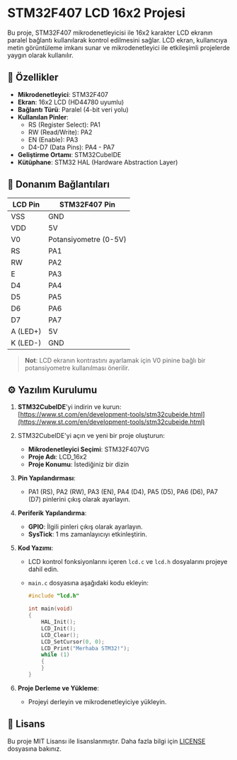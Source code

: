 # STM32F407 LCD 16x2 Projesi

Bu proje, STM32F407 mikrodenetleyicisi ile 16x2 karakter LCD ekranın paralel bağlantı kullanılarak kontrol edilmesini sağlar. LCD ekran, kullanıcıya metin görüntüleme imkanı sunar ve mikrodenetleyici ile etkileşimli projelerde yaygın olarak kullanılır.

## 📌 Özellikler

- **Mikrodenetleyici**: STM32F407
- **Ekran**: 16x2 LCD (HD44780 uyumlu)
- **Bağlantı Türü**: Paralel (4-bit veri yolu)
- **Kullanılan Pinler**:
  - RS (Register Select): PA1
  - RW (Read/Write): PA2
  - EN (Enable): PA3
  - D4-D7 (Data Pins): PA4 - PA7
- **Geliştirme Ortamı**: STM32CubeIDE
- **Kütüphane**: STM32 HAL (Hardware Abstraction Layer)

## 🔌 Donanım Bağlantıları

| LCD Pin  | STM32F407 Pin            |
| -------- | ------------------------ |
| VSS      | GND                      |
| VDD      | 5V                       |
| V0       | Potansiyometre (0-5V)    |
| RS       | PA1                      |
| RW       | PA2                      |
| E        | PA3                      |
| D4       | PA4                      |
| D5       | PA5                      |
| D6       | PA6                      |
| D7       | PA7                      |
| A (LED+) | 5V                       |
| K (LED-) | GND                      |

> **Not**: LCD ekranın kontrastını ayarlamak için V0 pinine bağlı bir potansiyometre kullanılması önerilir.

## ⚙️ Yazılım Kurulumu

1. **STM32CubeIDE**'yi indirin ve kurun: [https://www.st.com/en/development-tools/stm32cubeide.html](https://www.st.com/en/development-tools/stm32cubeide.html)

2. STM32CubeIDE'yi açın ve yeni bir proje oluşturun:
   - **Mikrodenetleyici Seçimi**: STM32F407VG
   - **Proje Adı**: LCD_16x2
   - **Proje Konumu**: İstediğiniz bir dizin

3. **Pin Yapılandırması**:
   - PA1 (RS), PA2 (RW), PA3 (EN), PA4 (D4), PA5 (D5), PA6 (D6), PA7 (D7) pinlerini çıkış olarak ayarlayın.

4. **Periferik Yapılandırma**:
   - **GPIO**: İlgili pinleri çıkış olarak ayarlayın.
   - **SysTick**: 1 ms zamanlayıcıyı etkinleştirin.

5. **Kod Yazımı**:
   - LCD kontrol fonksiyonlarını içeren `lcd.c` ve `lcd.h` dosyalarını projeye dahil edin.
   - `main.c` dosyasına aşağıdaki kodu ekleyin:

     ```c
     #include "lcd.h"

     int main(void)
     {
         HAL_Init();
         LCD_Init();
         LCD_Clear();
         LCD_SetCursor(0, 0);
         LCD_Print("Merhaba STM32!");
         while (1)
         {
         }
     }
     ```

6. **Proje Derleme ve Yükleme**:
   - Projeyi derleyin ve mikrodenetleyiciye yükleyin.

## 📄 Lisans

Bu proje MIT Lisansı ile lisanslanmıştır. Daha fazla bilgi için [LICENSE](./LICENSE) dosyasına bakınız.
